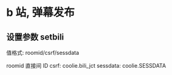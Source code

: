 # b 站, 弹幕发布

## 设置参数 setbili

值格式: roomid/csrf/sessdata

roomid 直接间 ID
csrf: coolie.bili_jct
sessdata: coolie.SESSDATA
